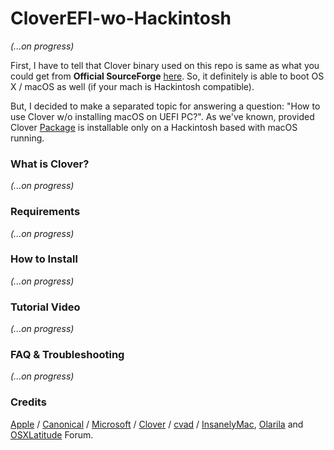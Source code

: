 # CloverEFI-wo-Hackintosh
_(...on progress)_
 
First, I have to tell that Clover binary used on this repo is same as what you could get from <b>Official SourceForge</b> [here](https://sourceforge.net/projects/cloverefiboot/files/Bootable_ISO/). So, it definitely is able to boot OS X / macOS as well (if your mach is Hackintosh compatible).
 
But, I decided to make a separated topic for answering a question: "How to use Clover w/o installing macOS on UEFI PC?". As we've known, provided Clover [Package](https://en.wikipedia.org/wiki/.pkg) is installable only on a Hackintosh based with macOS running.

### What is Clover?
_(...on progress)_

### Requirements
_(...on progress)_

### How to Install
_(...on progress)_

### Tutorial Video
_(...on progress)_

### FAQ & Troubleshooting
_(...on progress)_

### Credits
[Apple](https://www.apple.com) / [Canonical](https://www.ubuntu.com) / [Microsoft](https://www.microsoft.com/en-us/windows) / [Clover](https://sourceforge.net/projects/cloverefiboot) / [cvad](http://cvad-mac.narod.ru/index/bootdiskutility_exe/0-5) / [InsanelyMac](https://www.insanelymac.com/forum), [Olarila](http://olarila.com/forum) and [OSXLatitude](https://osxlatitude.com/forums) Forum.